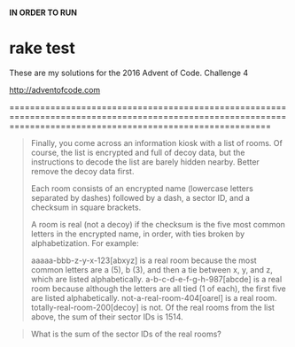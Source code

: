#### IN ORDER TO RUN ####

<h1>rake test</h1>


These are my solutions for the 2016 Advent of Code. Challenge 4

http://adventofcode.com







===============================================================================================================================================================

> Finally, you come across an information kiosk with a list of rooms. Of course, the list is encrypted and full of decoy data, but the instructions to decode the list are barely hidden nearby. Better remove the decoy data first.
>
> Each room consists of an encrypted name (lowercase letters separated by dashes) followed by a dash, a sector ID, and a checksum in square brackets.
>
> A room is real (not a decoy) if the checksum is the five most common letters in the encrypted name, in order, with ties broken by alphabetization. For example:
>
> aaaaa-bbb-z-y-x-123[abxyz] is a real room because the most common letters are a (5), b (3), and then a tie between x, y, and z, which are listed alphabetically.
>a-b-c-d-e-f-g-h-987[abcde] is a real room because although the letters are all tied (1 of each), the first five are listed alphabetically.
>not-a-real-room-404[oarel] is a real room.
>totally-real-room-200[decoy] is not.
> Of the real rooms from the list above, the sum of their sector IDs is 1514.

> What is the sum of the sector IDs of the real rooms?
